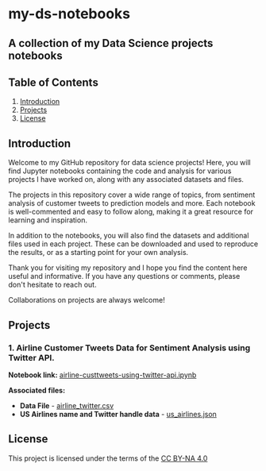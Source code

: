 # my-ds-notebooks
A collection of my Data Science projects notebooks
---

## Table of Contents

1. [Introduction](#Introduction)
2. [Projects](#Projects)
3. [License](#License)

## Introduction

Welcome to my GitHub repository for data science projects! Here, you will find Jupyter notebooks containing the code and analysis for various projects I have worked on, along with any associated datasets and files.

The projects in this repository cover a wide range of topics, from sentiment analysis of customer tweets to prediction models and more. Each notebook is well-commented and easy to follow along, making it a great resource for learning and inspiration.

In addition to the notebooks, you will also find the datasets and additional files used in each project. These can be downloaded and used to reproduce the results, or as a starting point for your own analysis.

Thank you for visiting my repository and I hope you find the content here useful and informative. If you have any questions or comments, please don't hesitate to reach out. 

Collaborations on projects are always welcome!

## Projects

### 1. Airline Customer Tweets Data for Sentiment Analysis using Twitter API.

**Notebook link:** [airline-custtweets-using-twitter-api.ipynb](airline-custtweets-using-twitter-api.ipynb)  

**Associated files:**  
- **Data File** - [airline_twitter.csv](airline_twitter.csv)  
- **US Airlines name and Twitter handle data** - [us_airlines.json](us_airlines.json)

## License

This project is licensed under the terms of the [CC BY-NA 4.0](LICENSE.md)








